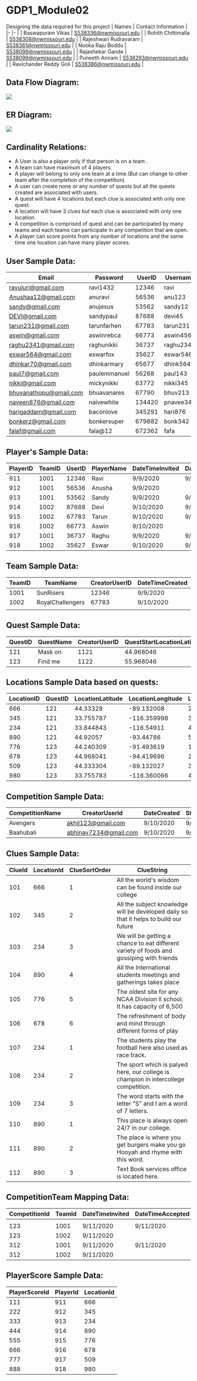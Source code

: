 # GDP1_Module02
Designing the data required for this project
| Names 	| Contact Information 	|
|-	|-	|
| Baswapuram Vikas 	| S538336@nwmissouri.edu 	|
| Rohith Chittimalla 	| S538308@nwmissouri.edu 	|
| Rajeshwari Rudravaram 	| S538361@nwmissouri.edu 	|
| Nooka Raju Boddu 	| S538098@nwmissouri.edu 	|
| Rajashekar Gande 	| S538099@nwmissouri.edu 	|
| Puneeth Annam 	| S538293@nwmissouri.edu 	|
| Ravichander Reddy Goli 	| S538386@nwmissouri.edu 	|

## Data Flow Diagram:
<img src="Images\new_data.png">

## ER Diagram:
<img src="Images\final_ERD.jpeg">

## Cardinality Relations:

- A User is also a player only if that person is on a team .
- A team can have maximum of 4 players.
- A player will belong to only one team at a time.(But can change to other team after the completion of the competition)
- A user can create none or any number of quests but all the quests created are associated with users.
- A quest will have 4 locations but each clue is associated with only one quest.
- A location will have 3 clues but each clue is associated with only one location.
- A competition is comprised of quest and can be participated by many teams and each teams can participate in any competition that are open.
- A player can score points from any number of locations and the same time one location can have many player scores.



## User Sample Data:

| Email                  | Password     | UserID | Username  | DateCreated  | DateLastAccessed   |
|------------------------|--------------|--------|-----------|--------------|--------------------|
| ravuluri@gmail.com     | ravi1432     | 12346  | ravi      | 9/8/2020     | 9/8/2020           |
| Anushaa12@gmail.com    | anuravi      | 56536  | anu123    | 9/8/2020     | 9/8/2020           |
| sandy@gmail.com        | anujesus     | 53562  | sandy12   | 9/8/2020     | 9/8/2020           |
| DEVI@gmail.com         | sandypaul    | 87688  | devi45    | 9/8/2020     | 9/8/2020           |
| tarun231@gmail.com     | tarunfarhen  | 67783  | tarun231  | 9/11/2020    | 9/11/2020          |
| aswin@gmail.com        | aswinrebca   | 66773  | aswin456  | 9/11/2020    | 9/11/2020          |
| raghu2341@gmail.com    | raghunikki   | 36737  | raghu2341 | 9/8/2020     | 9/10/2020          |
| eswar564@gmail.com     | eswarfox     | 35627  | eswar546  | 9/8/2020     | 9/8/2020           |
| dhinkar70@gmail.com    | dhinkarmary  | 65677  | dhink564  | 9/8/2020     | 9/9/2020           |
| paul7@gmail.com        | paulemmanuel | 56268  | paul143   | 9/8/2020     | 9/8/2020           |
| nikki@gmail.com        | mickynikki   | 63772  | nikki345  | 9/9/2020     | 9/8/2020           |
| bhuvanathopu@gmail.com | bhuavanares  | 67790  | bhuv213   | 9/10/2020    | 9/7/2020           |
| naveen876@gmail.com    | naivewhite   | 134420 | pnavee345 | 9/8/2020     | 9/8/2020           |
| harigaddam@gmail.com   | baconlove    | 345291 | hari876   | 9/10/2020    | 9/9/2020           |
| bonkerz@gmail.com      | bonkersuper  | 679882 | bonk342   | 9/8/2020     | 9/10/2020          |
| falaf@gmail.com        | fala@12      | 672362 | fafa      | 9/8/2020     | 9/8/2020           |

## Player's Sample Data:

| PlayerID  | TeamID  | UserID  | PlayerName  | DateTimeInvited  | DateTimeAccepted  | DateTimeRejected  | DateTimeDeleted  |
|-----------|---------|---------|-------------|------------------|-------------------|-------------------|------------------|
| 911       | 1001  | 12346   | Ravi        | 9/9/2020         | 9/10/2020         |                   |                  |
| 912       | 1001  | 56536   | Anusha      | 9/9/2020         |                   | 9/13/2020         |                  |
| 913       | 1001  | 53562   | Sandy       | 9/9/2020         | 9/10/2020         |                   |                  |
| 914       | 1002 | 87688   | Devi        | 9/10/2020        | 9/12/2020         |                   |                  |
| 915       | 1002 | 67783   | Tarun       | 9/10/2020        | 9/10/2020         |                   |                  |
| 916       | 1002 | 66773   | Aswin       | 9/10/2020        |                   | 9/10/2020         |                  |
| 917       | 1001 | 36737   | Raghu       | 9/9/2020         | 9/10/2020         |                   |                  |
| 918       | 1002 | 35627   | Eswar       | 9/10/2020        | 9/11/2020         |                   |                  |

## Team Sample Data:

| TeamID  | TeamName         |  CreatorUserID  | DateTimeCreated  |  DateTimeLastEdited  |
|---------|------------------|-----------------|------------------|----------------------|
| 1001  | SunRisers        | 12346           | 9/9/2020         | 9/10/2020            |
| 1002 | RoyalChallengers | 67783           | 9/10/2020        | 9/10/2020            |
|         |                  |                 |                  |                      |

## Quest Sample Data:

| QuestID  | QuestName  |  CreatorUserID  |  QuestStartLocationLatitude   |  QuestStartLocationLongitude   | DateCreated  |  DateLastAccessed  |
|----------|------------|-----------------|-------------------------------|--------------------------------|--------------|--------------------|
|      121 |    Mask on |            1121 |                     44.968046 |                     -94.420307 |    6/11/2020 |          6/11/2020 |
|      123 |    Find me |            1122 |                     55.968046 |                     -64.420307 |   10/11/2020 |         13/11/2020 |


## Locations Sample Data based on quests:

| LocationID  | QuestID  | LocationLatitude  | LocationLongitude  | LocationValue  |
|-------------|----------|-------------------|--------------------|----------------|
|         666 |      121 |          44.33328 |         -89.132008 |             20 |
|         345 |      121 |         33.755787 |        -116.359998 |             30 |
|         234 |      121 |         33.844843 |         -116.54911 |             40 |
|         890 |      121 |          44.92057 |          -93.44786 |             50 |
|         776 |      123 |         44.240309 |         -91.493619 |             10 |
|         678 |      123 |         44.968041 |         -94.419696 |             25 |
|         509 |      123 |         44.333304 |         -89.132027 |             35 |
|         980 |      123 |         33.755783 |        -116.360066 |             40 |

## Competition Sample Data:

| CompetitionName   	| CreatorUserId   	| DateCreated 	| StartDateTime 	| EndDateTime 	| QuestID 	|
|-	|-	|-	|-	|-	|-	|
| Avengers 	| akhil123@gmail.com 	| 9/10/2020 	| 9/11/2020 	| 9/18/2020 	| 115 	|
| Baahubali 	| abhinav7234@gmail.com 	| 9/10/2020 	| 9/11/2020 	| 9/18/2020 	| 118 	|

## Clues Sample Data:

| ClueId  	| LocationId 	 | ClueSortOrder   	 | ClueString   	|
|-	|-	|-	|-	|
| 101 	| 666 	| 1 	| All the world's wisdom can be found inside our college |
| 102 	| 345 	| 2 	| All the subject knowledge will be developed daily so that it helps to build our future |
| 103 	| 234 	| 3 	| We will be getting a chance to eat different variety of foods and gossiping with friends |
| 104 	| 890 	| 4 	| All the International students meetings and gatherings takes place |
| 105 	| 776 	| 5 	| The oldest site for any NCAA Division II school. It has capacity of 6,500 |
| 106 	| 678 	| 6 	| The refreshment of body and mind through different forms of play |
| 107 	| 234 	| 1 	| The students   play the football here also used as race track. 	|
| 108 	| 234 	| 2 	| The sport which is   palyed here, our college is champion in intercollege competition. 	|
| 109 	| 234 	| 3 	| The word starts with   the letter "S" and I am a word of 7 letters. 	|
| 110 	| 890 	| 1 	| This place is always   open 24/7 in our college. 	|
| 111 	| 890 	| 2 	| The place is where you get burgers   make you go Hooyah and rhyme with this word. 	|
| 112 	| 890 	| 3 	| Text Book services   office is located here. 	|


## CompetitionTeam Mapping Data:

| CompetitionId  	| TeamId  	| DateTimeInvited 	| DateTimeAccepted  	| DateTimeRejected 	  |
|---------------	|----------	|------------------ |------------------	  |------------------	  |
|  	              |  	        |  	                |  	                  |  	                  |
| 123 	          | 1001 	  | 9/11/2020 	      | 9/11/2020 	        |  	                  |
| 123 	          | 1002 	| 9/11/2020 	      |                   	|  	                  |
| 312 	          | 1001 	  | 9/11/2020 	      | 9/11/2020 	        |  	                  |
| 312 	          | 1002 	| 9/11/2020 	      |  	                  |  	                  |

## PlayerScore Sample Data:

| PlayerScoreId 	| PlayerId 	| LocationId 	|
|-	|-	|-	|
| 111 	| 911 	| 666 	|
| 222 	| 912 	| 345 	|
| 333 	| 913 	| 234 	|
| 444 	| 914 	| 890 	|
| 555 	| 915 	| 776 	|
| 666 	| 916 	| 678 	|
| 777 	| 917 	| 509 	|
| 888 	| 918 	| 980 	|
